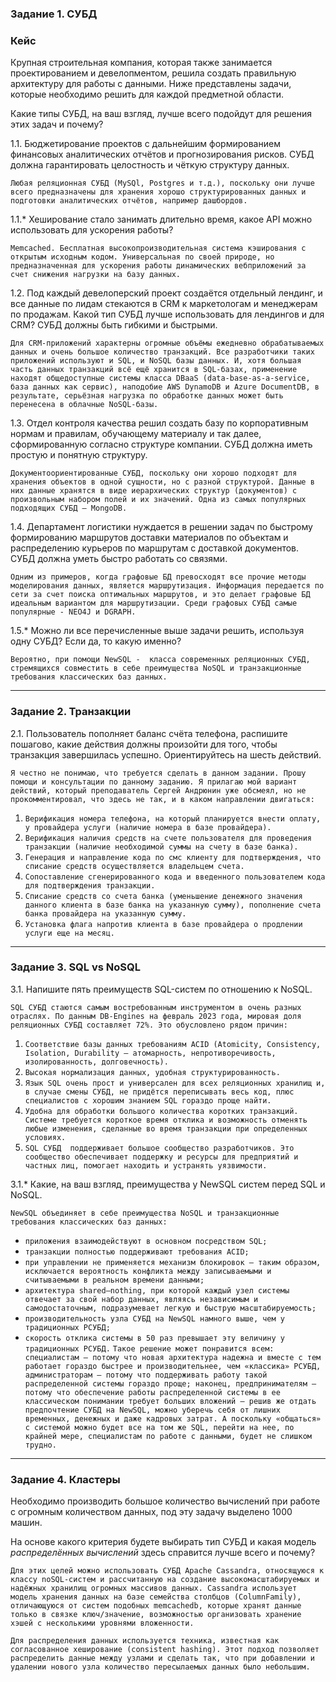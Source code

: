 ### Задание 1. СУБД

### Кейс
Крупная строительная компания, которая также занимается проектированием и девелопментом, решила создать  правильную архитектуру для работы с данными. Ниже представлены задачи, которые необходимо решить для каждой предметной области. 

Какие типы СУБД, на ваш взгляд, лучше всего подойдут для решения этих задач и почему? 
 
1.1. Бюджетирование проектов с дальнейшим формированием финансовых аналитических отчётов и прогнозирования рисков.
СУБД должна гарантировать целостность и чёткую структуру данных.

`Любая реляционная СУБД (MySQl, Postgres и т.д.), поскольку они лучше всего предназначены для хранения хорошо структурированных данных и подготовки аналитических отчётов, например дашбордов.`

1.1.* Хеширование стало занимать длительно время, какое API можно использовать для ускорения работы? 

`Memcached. Бесплатная высокопроизводительная система кэширования с открытым исходным кодом. Универсальная по своей природе, но предназначенная для ускорения работы динамических вебприложений за счет снижения нагрузки на базу данных.`

1.2. Под каждый девелоперский проект создаётся отдельный лендинг, и все данные по лидам стекаются в CRM к маркетологам и менеджерам по продажам. Какой тип СУБД лучше использовать для лендингов и для CRM? СУБД должны быть гибкими и быстрыми.

`Для CRM-приложений характерны огромные объёмы ежедневно обрабатываемых данных и очень большое количество транзакций. Все разработчики таких приложений используют и SQL, и NoSQL базы данных. И, хотя большая часть данных транзакций всё ещё хранится в SQL-базах, применение находят общедоступные системы класса DBaaS (data-base-as-a-service, база данных как сервис), наподобие AWS DynamoDB и Azure DocumentDB, в результате, серьёзная нагрузка по обработке данных может быть перенесена в облачные NoSQL-базы.`

1.3. Отдел контроля качества решил создать базу по корпоративным нормам и правилам, обучающему материалу  и так далее, сформированную согласно структуре компании. СУБД должна иметь простую и понятную структуру.

`Документоориентированные СУБД, поскольку они хорошо подходят для хранения объектов в одной сущности, но с разной структурой. Данные в них данные хранятся в виде иерархических структур (документов) с произвольным набором полей и их значений. Одна из самых популярных подходящих СУБД — MongoDB.`

1.4. Департамент логистики нуждается в решении задач по быстрому формированию маршрутов доставки материалов по объектам и распределению курьеров по маршрутам с доставкой документов. СУБД должна уметь быстро работать со связями.

`Одним из примеров, когда графовые БД превосходят все прочие методы моделирования данных, является маршрутизация. Информация передается по сети за счет поиска оптимальных маршрутов, и это делает графовые БД идеальным вариантом для маршрутизации. Среди графовых СУБД самые популярные - NEO4J и DGRAPH.`

1.5.* Можно ли все перечисленные выше задачи решить, используя одну СУБД? Если да, то какую именно?

`Вероятно, при помощи NewSQL -  класса современных реляционных СУБД, стремящихся совместить в себе преимущества NoSQL и транзакционные требования классических баз данных.`

---

### Задание 2. Транзакции

2.1. Пользователь пополняет баланс счёта телефона, распишите пошагово, какие действия должны произойти для того, чтобы транзакция завершилась успешно. Ориентируйтесь на шесть действий.

`Я честно не понимаю, что требуется сделать в данном задании. Прошу помощи и консультации по данному заданию. Я прилагаю мой вариант действий, который преподаватель Сергей Андрюнин уже обсмеял, но не прокомментировал, что здесь не так, и в каком направлении двигаться:`
1. `Верификация номера телефона, на который планируется внести оплату, у провайдера услуги (наличие номера в базе провайдера).`
2. `Верификация наличия средств на счете пользователя для проведения транзакции (наличие необходимой суммы на счету в базе банка).`
3. `Генерация и направление кода по смс клиенту для подтверждения, что списание средств осуществляется владельцем счета.`
4. `Сопоставление сгенерированного кода и введенного пользователем кода для подтверждения транзакции.`
5. `Списание средств со счета банка (уменьшение денежного значения данного клиента в базе банка на указанную сумму), пополнение счета банка провайдера на указанную сумму.`
6. `Установка флага напротив клиента в базе провайдера о продлении услуги еще на месяц.`


---

### Задание 3. SQL vs NoSQL

3.1. Напишите пять преимуществ SQL-систем по отношению к NoSQL. 

`SQL СУБД стаются самым востребованным инструментом в очень разных отраслях. По данным DB-Engines на февраль 2023 года, мировая доля реляционных СУБД составляет 72%. Это обусловлено рядом причин:`
1. `Соответствие базы данных требованиям ACID (Atomicity, Consistency, Isolation, Durability — атомарность, непротиворечивость, изолированность, долговечность).` 
2. `Высокая нормализация данных, удобная структурированность.`
3. `Язык SQL очень прост и универсален для всех реляционных хранилищ и, в случае смены СУБД, не придётся переписывать весь код, плюс специалистов с хорошим знанием SQL гораздо проще найти.`
4. `Удобна для обработки большого количества коротких транзакций. Системе требуется короткое время отклика и возможность отменять любые изменения, сделанные во время транзакции при определенных условиях.`
5. `SQL СУБД  поддерживает большое сообщество разработчиков. Это сообщество обеспечивает поддержку и ресурсы для предприятий и частных лиц, помогает находить и устранять уязвимости.`

3.1.* Какие, на ваш взгляд, преимущества у NewSQL систем перед SQL и NoSQL.

`NewSQL объединяет в себе преимущества NoSQL и транзакционные требования классических баз данных:`
* `приложения взаимодействуют в основном посредством SQL;`
* `транзакции полностью поддерживают требования ACID;`
* `при управлении не применяется механизм блокировок – таким образом, исключается вероятность конфликта между записываемыми и считываемыми в реальном времени данными;`
* `архитектура shared—nothing, при которой каждый узел системы отвечает за свой набор данных, являясь независимым и самодостаточным, подразумевает легкую и быструю масштабируемость;`
* `производительность узла СУБД на NewSQL намного выше, чем у традиционных РСУБД;`
* `скорость отклика системы в 50 раз превышает эту величину у традиционных РСУБД.`
`Такое решение может понравится всем: специалистам – потому что новая архитектура надежна и вместе с тем работает гораздо быстрее и производительнее, чем «классика» РСУБД, администраторам – потому что поддерживать работу такой распределенной системы гораздо проще; наконец, предпринимателям – потому что обеспечение работы распределенной системы в ее классическом понимании требует больших вложений – решив же отдать предпочтение CУБД на NewSQL, можно уберечь себя от лишних временных, денежных и даже кадровых затрат. А поскольку «общаться» с системой можно будет все на том же SQL, перейти на нее, по крайней мере, специалистам по работе с данными, будет не слишком трудно.`

---

### Задание 4. Кластеры

Необходимо производить большое количество вычислений при работе с огромным количеством данных, под эту задачу выделено 1000 машин. 

На основе какого критерия будете выбирать тип СУБД и какая модель *распределённых вычислений* 
здесь справится лучше всего и почему?

`Для этих целей можно использовать СУБД Apache Cassandra, относящуюся к классу noSQL-систем и рассчитанную на создание высокомасштабируемых и надёжных хранилищ огромных массивов данных. Cassandra использует модель хранения данных на базе семейства столбцов (ColumnFamily), отличающуюся от систем подобных memcachedb, которые хранят данные только в связке ключ/значение, возможностью организовать хранение хэшей с несколькими уровнями вложенности.`

`Для распределения данных используетcя техника, известная как согласованное хеширование (consistent hashing). Этот подход позволяет распределить данные между узлами и сделать так, что при добавлении и удалении нового узла количество пересылаемых данных было небольшим. `